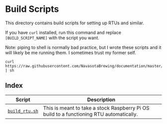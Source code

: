 # Build Scripts
This directory contains build scripts for setting up RTUs and similar.

If you have `curl` installed, run this command and replace `[BUILD_SCRIPT_NAME]` with the script you want.

Note: piping to shell is normally bad practice, but I wrote these scripts and it will likely be me running them. I sometimes trust my former self.

```
curl https://raw.githubusercontent.com/NavasotaBrewing/documentation/master/build_scripts/[BUILD_SCRIPT_NAME].sh | sh
```

## Index

| Script | Description |
| ------ | ----------- | 
| [`build_rtu.sh`](build_rtu.sh) | This is meant to take a stock Raspberry Pi OS build to a functioning RTU automatically. |